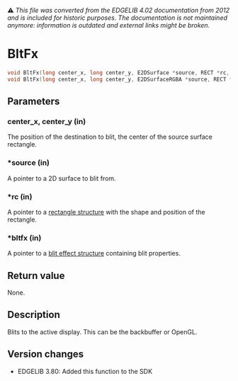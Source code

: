 :warning: _This file was converted from the EDGELIB 4.02 documentation from 2012 and is included for historic purposes. The documentation is not maintained anymore: information is outdated and external links might be broken._

# BltFx


```c++
void BltFx(long center_x, long center_y, E2DSurface *source, RECT *rc, E2DBLTFX *bltfx) 
void BltFx(long center_x, long center_y, E2DSurfaceRGBA *source, RECT *rc, E2DBLTFX *bltfx)
```

## Parameters
### center_x, center_y (in)
The position of the destination to blit, the center of the source surface rectangle.

### *source (in)
A pointer to a 2D surface to blit from.

### *rc (in)
A pointer to a [rectangle structure](ref_globalstructures.md) with the shape and position of the rectangle.

### *bltfx (in)
A pointer to a [blit effect structure](classedisplay_structures.md) containing blit properties.

## Return value
None.

## Description
Blits to the active display. This can be the backbuffer or OpenGL.

## Version changes
- EDGELIB 3.80: Added this function to the SDK


